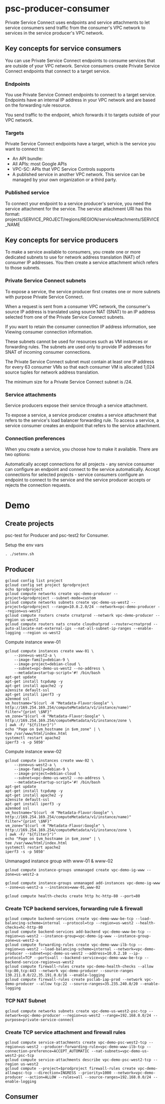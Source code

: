 # psc-producer-consumer
Private Service Connect uses endpoints and service attachments to let service consumers send traffic from the consumer's VPC network to services in the service producer's VPC network.

## Key concepts for service consumers
You can use Private Service Connect endpoints to consume services that are outside of your VPC network. Service consumers create Private Service Connect endpoints that connect to a target service.

### Endpoints

You use Private Service Connect endpoints to connect to a target service. Endpoints have an internal IP address in your VPC network and are based on the forwarding rule resource.

You send traffic to the endpoint, which forwards it to targets outside of your VPC network.

### Targets

Private Service Connect endpoints have a target, which is the service you want to connect to:

- An API bundle:
- All APIs: most Google APIs
- VPC-SC: APIs that VPC Service Controls supports
- A published service in another VPC network. This service can be managed by your own organization or a third party.
### Published service

To connect your endpoint to a service producer's service, you need the service attachment for the service. The service attachment URI has this format: projects/SERVICE_PROJECT/regions/REGION/serviceAttachments/SERVICE_NAME

## Key concepts for service producers
To make a service available to consumers, you create one or more dedicated subnets to use for network address translation (NAT) of consumer IP addresses. You then create a service attachment which refers to those subnets.

### Private Service Connect subnets

To expose a service, the service producer first creates one or more subnets with purpose Private Service Connect.

When a request is sent from a consumer VPC network, the consumer's source IP address is translated using source NAT (SNAT) to an IP address selected from one of the Private Service Connect subnets.

If you want to retain the consumer connection IP address information, see Viewing consumer connection information.

These subnets cannot be used for resources such as VM instances or forwarding rules. The subnets are used only to provide IP addresses for SNAT of incoming consumer connections.

The Private Service Connect subnet must contain at least one IP address for every 63 consumer VMs so that each consumer VM is allocated 1,024 source tuples for network address translation.

The minimum size for a Private Service Connect subnet is /24.

### Service attachments

Service producers expose their service through a service attachment.

To expose a service, a service producer creates a service attachment that refers to the service's load balancer forwarding rule.
To access a service, a service consumer creates an endpoint that refers to the service attachment.
### Connection preferences

When you create a service, you choose how to make it available. There are two options:

Automatically accept connections for all projects - any service consumer can configure an endpoint and connect to the service automatically.
Accept connections for selected projects - service consumers configure an endpoint to connect to the service and the service producer accepts or rejects the connection requests.

# Demo
## Create projects
psc-test for Producer and psc-test2 for Consumer.

Setup the env vars 
```
. ./setenv.sh
```
## Producer 
```
gcloud config list project
gcloud config set project $prodproject
echo $prodproject
gcloud compute networks create vpc-demo-producer --project=$prodproject --subnet-mode=custom
gcloud compute networks subnets create vpc-demo-us-west2 --project=$prodproject --range=10.0.2.0/24 --network=vpc-demo-producer --region=us-west2
gcloud compute routers create crnatprod --network vpc-demo-producer --region us-west2
gcloud compute routers nats create cloudnatprod --router=crnatprod --auto-allocate-nat-external-ips --nat-all-subnet-ip-ranges --enable-logging --region us-west2
```

Compute instance www-01
```
gcloud compute instances create www-01 \
    --zone=us-west2-a \
    --image-family=debian-9 \
    --image-project=debian-cloud \
    --subnet=vpc-demo-us-west2 --no-address \
    --metadata=startup-script='#! /bin/bash
apt-get update
apt-get install tcpdump -y
apt-get install apache2 -y
a2ensite default-ssl
apt-get install iperf3 -y
a2enmod ssl
vm_hostname="$(curl -H "Metadata-Flavor:Google" \
http://169.254.169.254/computeMetadata/v1/instance/name)"
filter="{print \$NF}"
vm_zone="$(curl -H "Metadata-Flavor:Google" \
http://169.254.169.254/computeMetadata/v1/instance/zone \
| awk -F/ "${filter}")"
echo "Page on $vm_hostname in $vm_zone" | \
tee /var/www/html/index.html
systemctl restart apache2
iperf3 -s -p 5050'
```

Compute instance www-02
```
gcloud compute instances create www-02 \
    --zone=us-west2-a \
    --image-family=debian-9 \
    --image-project=debian-cloud \
    --subnet=vpc-demo-us-west2 --no-address \
    --metadata=startup-script='#! /bin/bash
apt-get update
apt-get install tcpdump -y
apt-get install apache2 -y
a2ensite default-ssl
apt-get install iperf3 -y
a2enmod ssl
vm_hostname="$(curl -H "Metadata-Flavor:Google" \
http://169.254.169.254/computeMetadata/v1/instance/name)"
filter="{print \$NF}"
vm_zone="$(curl -H "Metadata-Flavor:Google" \
http://169.254.169.254/computeMetadata/v1/instance/zone \
| awk -F/ "${filter}")"
echo "Page on $vm_hostname in $vm_zone" | \
tee /var/www/html/index.html
systemctl restart apache2
iperf3 -s -p 5050'
```

Unmanaged instance group with www-01 & www-02
```
gcloud compute instance-groups unmanaged create vpc-demo-ig-www --zone=us-west2-a

gcloud compute instance-groups unmanaged add-instances vpc-demo-ig-www --zone=us-west2-a --instances=www-01,www-02

gcloud compute health-checks create http hc-http-80 --port=80
```
### Create TCP backend services, forwarding rule & firewall
```
gcloud compute backend-services create vpc-demo-www-be-tcp --load-balancing-scheme=internal --protocol=tcp --region=us-west2 --health-checks=hc-http-80
gcloud compute backend-services add-backend vpc-demo-www-be-tcp --region=us-west2 --instance-group=vpc-demo-ig-www --instance-group-zone=us-west2-a
gcloud compute forwarding-rules create vpc-demo-www-ilb-tcp --region=us-west2 --load-balancing-scheme=internal --network=vpc-demo-producer --subnet=vpc-demo-us-west2 --address=10.0.2.10 --ip-protocol=TCP --ports=all --backend-service=vpc-demo-www-be-tcp --backend-service-region=us-west2
gcloud compute firewall-rules create vpc-demo-health-checks --allow tcp:80,tcp:443 --network vpc-demo-producer --source-ranges 130.211.0.0/22,35.191.0.0/16 --enable-logging
gcloud compute firewall-rules create psclab-iap-prod --network vpc-demo-producer --allow tcp:22 --source-ranges=35.235.240.0/20 --enable-logging
```

### TCP NAT Subnet
```
gcloud compute networks subnets create vpc-demo-us-west2-psc-tcp --network=vpc-demo-producer --region=us-west2 --range=192.168.0.0/24 --purpose=private-service-connect
```
### Create TCP service attachment and firewall rules
```
gcloud compute service-attachments create vpc-demo-psc-west2-tcp --region=us-west2 --producer-forwarding-rule=vpc-demo-www-ilb-tcp --connection-preference=ACCEPT_AUTOMATIC --nat-subnets=vpc-demo-us-west2-psc-tcp
gcloud compute service-attachments describe vpc-demo-psc-west2-tcp --region us-west2
gcloud compute --project=$prodproject firewall-rules create vpc-demo-allowpsc-tcp --direction=INGRESS --priority=1000 --network=vpc-demo-producer --action=ALLOW --rules=all --source-ranges=192.168.0.0/24 --enable-logging
```
## Consumer 